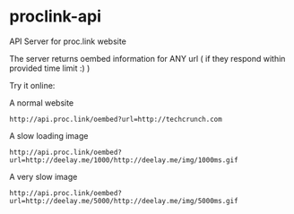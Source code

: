 # proclink-api
API Server for proc.link website

The server returns oembed information for ANY url ( if they respond within provided time limit :) )

Try it online:

A normal website
```
http://api.proc.link/oembed?url=http://techcrunch.com
```

A slow loading image
```
http://api.proc.link/oembed?url=http://deelay.me/1000/http://deelay.me/img/1000ms.gif
```

A very slow image
```
http://api.proc.link/oembed?url=http://deelay.me/5000/http://deelay.me/img/5000ms.gif
```
